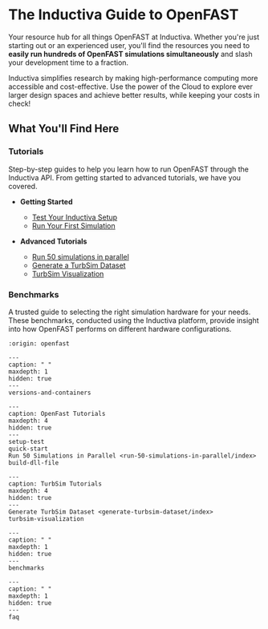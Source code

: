 # The Inductiva Guide to OpenFAST

Your resource hub for all things OpenFAST at Inductiva. Whether you're just starting out or an experienced user, you'll find the resources you need to **easily run hundreds of OpenFAST simulations simultaneously** and slash your development time to a fraction.

Inductiva simplifies research by making high-performance computing more accessible and cost-effective. Use the power of the Cloud to explore ever larger design spaces and achieve better results, while keeping your costs in check!

## What You'll Find Here

### Tutorials
Step-by-step guides to help you learn how to run OpenFAST through the Inductiva API. From getting started to advanced tutorials, we have you covered.

* **Getting Started**
    - [Test Your Inductiva Setup](https://inductiva.ai/guides/openfast/setup-test)
    - [Run Your First Simulation](https://inductiva.ai/guides/openfast/quick-start)

* **Advanced Tutorials**
    - [Run 50 simulations in parallel](https://inductiva.ai/guides/openfast/run-50-simulations-in-parallel/index)
    - [Generate a TurbSim Dataset](https://inductiva.ai/guides/openfast/generate-turbsim-dataset/index)
    - [TurbSim Visualization](https://inductiva.ai/guides/openfast/turbsim-visualizationx)

### Benchmarks
A trusted guide to selecting the right simulation hardware for your needs. These benchmarks, conducted using the Inductiva platform, provide insight into how OpenFAST performs on different hardware configurations.


```{banner}
:origin: openfast
```

```{toctree}
---
caption: " "
maxdepth: 1
hidden: true
---
versions-and-containers
```

```{toctree}
---
caption: OpenFast Tutorials
maxdepth: 4
hidden: true
---
setup-test
quick-start
Run 50 Simulations in Parallel <run-50-simulations-in-parallel/index>
build-dll-file
```


```{toctree}
---
caption: TurbSim Tutorials
maxdepth: 4
hidden: true
---
Generate TurbSim Dataset <generate-turbsim-dataset/index>
turbsim-visualization
```

```{toctree}
---
caption: " "
maxdepth: 1
hidden: true
---
benchmarks
```

```{toctree}
---
caption: " "
maxdepth: 1
hidden: true
---
faq
```
